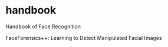 # handbook
Handbook of Face Recognition


FaceForensics++: Learning to Detect Manipulated Facial Images
